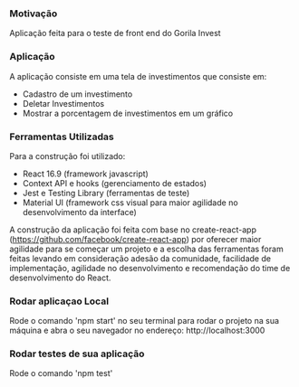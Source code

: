 ### Motivação
Aplicação feita para o teste de front end do Gorila Invest

### Aplicação
A aplicação consiste em uma tela de investimentos que consiste em:
* Cadastro de um investimento
* Deletar Investimentos
* Mostrar a porcentagem de investimentos em um gráfico

### Ferramentas Utilizadas
Para a construção foi utilizado:

* React 16.9 (framework javascript)
* Context API e hooks (gerenciamento de estados)
* Jest e Testing Library (ferramentas de teste)
* Material UI (framework css visual para maior agilidade no desenvolvimento da interface)

A construção da aplicação foi feita com base no create-react-app (https://github.com/facebook/create-react-app) por oferecer maior agilidade para se começar um projeto e a escolha das ferramentas foram feitas levando em consideração adesão da comunidade, facilidade de implementação, agilidade no desenvolvimento e recomendação do time de desenvolvimento do React.

### Rodar aplicaçao Local
Rode o comando 'npm start' no seu terminal para rodar o projeto na sua máquina e abra o seu navegador no endereço:  http://localhost:3000 

### Rodar testes de sua aplicação
Rode o comando 'npm test'
